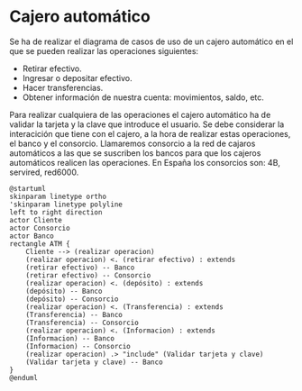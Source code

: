 # Cajero automático

Se ha de realizar el diagrama de casos de uso de un cajero automático en el que se pueden realizar las operaciones siguientes:

- Retirar efectivo.
- Ingresar o depositar efectivo.
- Hacer transferencias.
- Obtener información de nuestra cuenta: movimientos, saldo, etc.

Para realizar cualquiera de las operaciones el cajero automático ha de validar la tarjeta y la clave que introduce el usuario.  Se debe considerar la interacición que tiene con el cajero, a la hora de realizar estas operaciones, el banco y el consorcio.  Llamaremos consorcio a la red de cajaros automáticos a las que se suscriben los bancos para que los cajeros automáticos realicen las operaciones.  En España los consorcios son: 4B, servired, red6000.

```plantuml
@startuml
skinparam linetype ortho
'skinparam linetype polyline
left to right direction
actor Cliente
actor Consorcio
actor Banco
rectangle ATM {
    Cliente --> (realizar operacion)
    (realizar operacion) <. (retirar efectivo) : extends
    (retirar efectivo) -- Banco
    (retirar efectivo) -- Consorcio
    (realizar operacion) <. (depósito) : extends
    (depósito) -- Banco
    (depósito) -- Consorcio
    (realizar operacion) <. (Transferencia) : extends
    (Transferencia) -- Banco
    (Transferencia) -- Consorcio
    (realizar operacion) <. (Informacion) : extends
    (Informacion) -- Banco
    (Informacion) -- Consorcio
    (realizar operacion) .> "include" (Validar tarjeta y clave)
    (Validar tarjeta y clave) -- Banco
}
@enduml
```